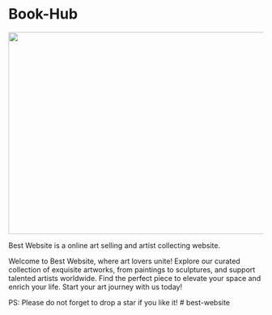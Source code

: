 # Book-Hub

<img src="https://res.cloudinary.com/dsobwzsfl/image/upload/v1712816349/home_cse0iy.jpg" width="900" height="400">

Best Website is a online art selling and artist collecting website.


   Welcome to Best Website, where art lovers unite! Explore our curated collection of exquisite artworks, from paintings to sculptures, and support talented artists worldwide. Find the perfect piece to elevate your space and enrich your life. Start your art journey with us today!
   
PS: Please do not forget to drop a star if you like it!
#   b e s t - w e b s i t e 
 
 